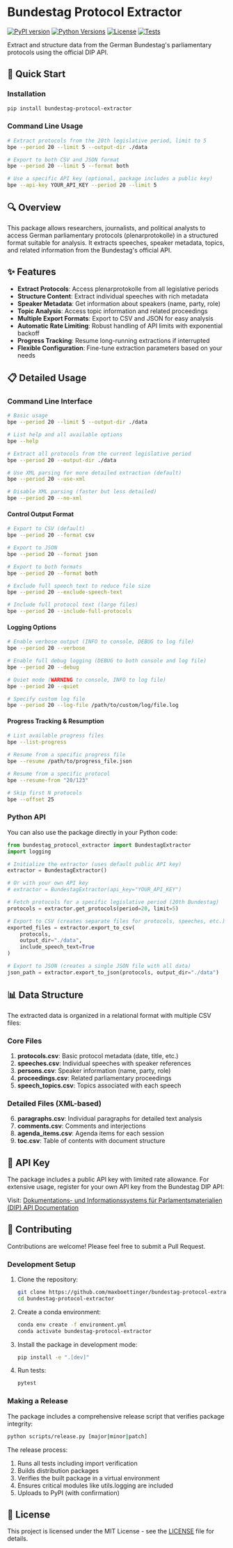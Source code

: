 # Bundestag Protocol Extractor

[![PyPI version](https://img.shields.io/pypi/v/bundestag-protocol-extractor.svg)](https://pypi.org/project/bundestag-protocol-extractor/)
[![Python Versions](https://img.shields.io/pypi/pyversions/bundestag-protocol-extractor.svg)](https://pypi.org/project/bundestag-protocol-extractor/)
[![License](https://img.shields.io/pypi/l/bundestag-protocol-extractor.svg)](https://github.com/maxboettinger/bundestag-protocol-extractor/blob/main/LICENSE)
[![Tests](https://github.com/maxboettinger/bundestag-protocol-extractor/actions/workflows/test.yml/badge.svg)](https://github.com/maxboettinger/bundestag-protocol-extractor/actions/workflows/test.yml)

Extract and structure data from the German Bundestag's parliamentary protocols using the official DIP API.

## 🚀 Quick Start

### Installation

```bash
pip install bundestag-protocol-extractor
```

### Command Line Usage

```bash
# Extract protocols from the 20th legislative period, limit to 5
bpe --period 20 --limit 5 --output-dir ./data

# Export to both CSV and JSON format
bpe --period 20 --limit 5 --format both

# Use a specific API key (optional, package includes a public key)
bpe --api-key YOUR_API_KEY --period 20 --limit 5
```

## 🔍 Overview

This package allows researchers, journalists, and political analysts to access German parliamentary protocols (plenarprotokolle) in a structured format suitable for analysis. It extracts speeches, speaker metadata, topics, and related information from the Bundestag's official API.

## ✨ Features

- **Extract Protocols**: Access plenarprotokolle from all legislative periods
- **Structure Content**: Extract individual speeches with rich metadata
- **Speaker Metadata**: Get information about speakers (name, party, role)
- **Topic Analysis**: Access topic information and related proceedings
- **Multiple Export Formats**: Export to CSV and JSON for easy analysis
- **Automatic Rate Limiting**: Robust handling of API limits with exponential backoff
- **Progress Tracking**: Resume long-running extractions if interrupted
- **Flexible Configuration**: Fine-tune extraction parameters based on your needs

## 📋 Detailed Usage

### Command Line Interface

```bash
# Basic usage
bpe --period 20 --limit 5 --output-dir ./data

# List help and all available options
bpe --help

# Extract all protocols from the current legislative period
bpe --period 20 --output-dir ./data

# Use XML parsing for more detailed extraction (default)
bpe --period 20 --use-xml

# Disable XML parsing (faster but less detailed)
bpe --period 20 --no-xml
```

#### Control Output Format

```bash
# Export to CSV (default)
bpe --period 20 --format csv

# Export to JSON
bpe --period 20 --format json

# Export to both formats
bpe --period 20 --format both

# Exclude full speech text to reduce file size
bpe --period 20 --exclude-speech-text

# Include full protocol text (large files)
bpe --period 20 --include-full-protocols
```

#### Logging Options

```bash
# Enable verbose output (INFO to console, DEBUG to log file)
bpe --period 20 --verbose

# Enable full debug logging (DEBUG to both console and log file)
bpe --period 20 --debug

# Quiet mode (WARNING to console, INFO to log file)
bpe --period 20 --quiet

# Specify custom log file
bpe --period 20 --log-file /path/to/custom/log/file.log
```

#### Progress Tracking & Resumption

```bash
# List available progress files
bpe --list-progress

# Resume from a specific progress file
bpe --resume /path/to/progress_file.json

# Resume from a specific protocol
bpe --resume-from "20/123"

# Skip first N protocols
bpe --offset 25
```

### Python API

You can also use the package directly in your Python code:

```python
from bundestag_protocol_extractor import BundestagExtractor
import logging

# Initialize the extractor (uses default public API key)
extractor = BundestagExtractor()

# Or with your own API key
# extractor = BundestagExtractor(api_key="YOUR_API_KEY")

# Fetch protocols for a specific legislative period (20th Bundestag)
protocols = extractor.get_protocols(period=20, limit=5)

# Export to CSV (creates separate files for protocols, speeches, etc.)
exported_files = extractor.export_to_csv(
    protocols,
    output_dir="./data",
    include_speech_text=True
)

# Export to JSON (creates a single JSON file with all data)
json_path = extractor.export_to_json(protocols, output_dir="./data")
```

## 📊 Data Structure

The extracted data is organized in a relational format with multiple CSV files:

### Core Files

1. **protocols.csv**: Basic protocol metadata (date, title, etc.)
2. **speeches.csv**: Individual speeches with speaker references
3. **persons.csv**: Speaker information (name, party, role)
4. **proceedings.csv**: Related parliamentary proceedings
5. **speech_topics.csv**: Topics associated with each speech

### Detailed Files (XML-based)

6. **paragraphs.csv**: Individual paragraphs for detailed text analysis
7. **comments.csv**: Comments and interjections
8. **agenda_items.csv**: Agenda items for each session
9. **toc.csv**: Table of contents with document structure

## 🔑 API Key

The package includes a public API key with limited rate allowance. For extensive usage, register for your own API key from the Bundestag DIP API:

Visit: [Dokumentations- und Informationssystems für Parlamentsmaterialien (DIP) API Documentation](https://dip.bundestag.de/über-dip/hilfe/api)

## 🤝 Contributing

Contributions are welcome! Please feel free to submit a Pull Request.

### Development Setup

1. Clone the repository:
   ```bash
   git clone https://github.com/maxboettinger/bundestag-protocol-extractor.git
   cd bundestag-protocol-extractor
   ```

2. Create a conda environment:
   ```bash
   conda env create -f environment.yml
   conda activate bundestag-protocol-extractor
   ```

3. Install the package in development mode:
   ```bash
   pip install -e ".[dev]"
   ```

4. Run tests:
   ```bash
   pytest
   ```

### Making a Release

The package includes a comprehensive release script that verifies package integrity:

```bash
python scripts/release.py [major|minor|patch]
```

The release process:
1. Runs all tests including import verification
2. Builds distribution packages
3. Verifies the built package in a virtual environment
4. Ensures critical modules like utils.logging are included
5. Uploads to PyPI (with confirmation)

## 📄 License

This project is licensed under the MIT License - see the [LICENSE](LICENSE) file for details.
